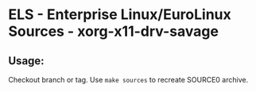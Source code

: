 # ELS - Enterprise Linux/EuroLinux Sources - xorg-x11-drv-savage
 
## Usage:
  Checkout branch or tag. Use `make sources` to recreate  SOURCE0 archive.
